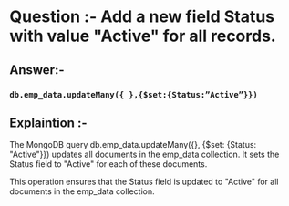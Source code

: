 # Question :-  Add a new field Status with value "Active" for all records.

## Answer:- 

 ### `db.emp_data.updateMany({ },{$set:{Status:”Active”}})`
## Explaintion :- 

The MongoDB query db.emp_data.updateMany({}, {$set: {Status: "Active"}}) updates all documents in the emp_data collection. It sets the Status field to "Active" for each of these documents.

This operation ensures that the Status field is updated to "Active" for all documents in the emp_data collection. 